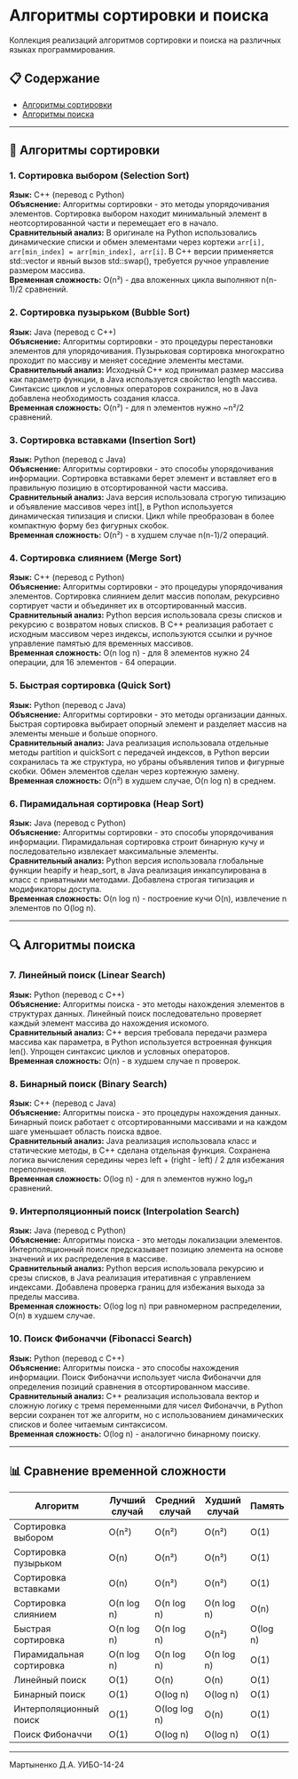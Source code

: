 # Алгоритмы сортировки и поиска

Коллекция реализаций алгоритмов сортировки и поиска на различных языках программирования.

## 📋 Содержание
- [Алгоритмы сортировки](#алгоритмы-сортировки)
- [Алгоритмы поиска](#алгоритмы-поиска)

---

## 🎯 Алгоритмы сортировки

### 1. Сортировка выбором (Selection Sort)
**Язык:** C++ (перевод с Python)  
**Объяснение:** Алгоритмы сортировки - это методы упорядочивания элементов. Сортировка выбором находит минимальный элемент в неотсортированной части и перемещает его в начало.  
**Сравнительный анализ:** В оригинале на Python использовались динамические списки и обмен элементами через кортежи `arr[i], arr[min_index] = arr[min_index], arr[i]`. В C++ версии применяется std::vector и явный вызов std::swap(), требуется ручное управление размером массива.  
**Временная сложность:** O(n²) - два вложенных цикла выполняют n(n-1)/2 сравнений.

### 2. Сортировка пузырьком (Bubble Sort)
**Язык:** Java (перевод с C++)  
**Объяснение:** Алгоритмы сортировки - это процедуры перестановки элементов для упорядочивания. Пузырьковая сортировка многократно проходит по массиву и меняет соседние элементы местами.  
**Сравнительный анализ:** Исходный C++ код принимал размер массива как параметр функции, в Java используется свойство length массива. Синтаксис циклов и условных операторов сохранился, но в Java добавлена необходимость создания класса.  
**Временная сложность:** O(n²) - для n элементов нужно ~n²/2 сравнений.

### 3. Сортировка вставками (Insertion Sort)
**Язык:** Python (перевод с Java)  
**Объяснение:** Алгоритмы сортировки - это способы упорядочивания информации. Сортировка вставками берет элемент и вставляет его в правильную позицию в отсортированной части массива.  
**Сравнительный анализ:** Java версия использовала строгую типизацию и объявление массивов через int[], в Python используется динамическая типизация и списки. Цикл while преобразован в более компактную форму без фигурных скобок.  
**Временная сложность:** O(n²) - в худшем случае n(n-1)/2 операций.

### 4. Сортировка слиянием (Merge Sort)
**Язык:** C++ (перевод с Python)  
**Объяснение:** Алгоритмы сортировки - это процедуры упорядочивания элементов. Сортировка слиянием делит массив пополам, рекурсивно сортирует части и объединяет их в отсортированный массив.  
**Сравнительный анализ:** Python версия использовала срезы списков и рекурсию с возвратом новых списков. В C++ реализация работает с исходным массивом через индексы, используются ссылки и ручное управление памятью для временных массивов.  
**Временная сложность:** O(n log n) - для 8 элементов нужно 24 операции, для 16 элементов - 64 операции.

### 5. Быстрая сортировка (Quick Sort)
**Язык:** Python (перевод с Java)  
**Объяснение:** Алгоритмы сортировки - это методы организации данных. Быстрая сортировка выбирает опорный элемент и разделяет массив на элементы меньше и больше опорного.  
**Сравнительный анализ:** Java реализация использовала отдельные методы partition и quickSort с передачей индексов, в Python версии сохранилась та же структура, но убраны объявления типов и фигурные скобки. Обмен элементов сделан через кортежную замену.  
**Временная сложность:** O(n²) в худшем случае, O(n log n) в среднем.

### 6. Пирамидальная сортировка (Heap Sort)
**Язык:** Java (перевод с Python)  
**Объяснение:** Алгоритмы сортировки - это способы упорядочивания информации. Пирамидальная сортировка строит бинарную кучу и последовательно извлекает максимальные элементы.  
**Сравнительный анализ:** Python версия использовала глобальные функции heapify и heap_sort, в Java реализация инкапсулирована в класс с приватными методами. Добавлена строгая типизация и модификаторы доступа.  
**Временная сложность:** O(n log n) - построение кучи O(n), извлечение n элементов по O(log n).

---

## 🔍 Алгоритмы поиска

### 7. Линейный поиск (Linear Search)
**Язык:** Python (перевод с C++)  
**Объяснение:** Алгоритмы поиска - это методы нахождения элементов в структурах данных. Линейный поиск последовательно проверяет каждый элемент массива до нахождения искомого.  
**Сравнительный анализ:** C++ версия требовала передачи размера массива как параметра, в Python используется встроенная функция len(). Упрощен синтаксис циклов и условных операторов.  
**Временная сложность:** O(n) - в худшем случае n проверок.

### 8. Бинарный поиск (Binary Search)
**Язык:** C++ (перевод с Java)  
**Объяснение:** Алгоритмы поиска - это процедуры нахождения данных. Бинарный поиск работает с отсортированными массивами и на каждом шаге уменьшает область поиска вдвое.  
**Сравнительный анализ:** Java реализация использовала класс и статические методы, в C++ сделана отдельная функция. Сохранена логика вычисления середины через left + (right - left) / 2 для избежания переполнения.  
**Временная сложность:** O(log n) - для n элементов нужно log₂n сравнений.

### 9. Интерполяционный поиск (Interpolation Search)
**Язык:** Java (перевод с Python)  
**Объяснение:** Алгоритмы поиска - это методы локализации элементов. Интерполяционный поиск предсказывает позицию элемента на основе значений и их распределения в массиве.  
**Сравнительный анализ:** Python версия использовала рекурсию и срезы списков, в Java реализация итеративная с управлением индексами. Добавлена проверка границ для избежания выхода за пределы массива.  
**Временная сложность:** O(log log n) при равномерном распределении, O(n) в худшем случае.

### 10. Поиск Фибоначчи (Fibonacci Search)
**Язык:** Python (перевод с C++)  
**Объяснение:** Алгоритмы поиска - это способы нахождения информации. Поиск Фибоначчи использует числа Фибоначчи для определения позиций сравнения в отсортированном массиве.  
**Сравнительный анализ:** C++ реализация использовала вектор и сложную логику с тремя переменными для чисел Фибоначчи, в Python версии сохранен тот же алгоритм, но с использованием динамических списков и более читаемым синтаксисом.  
**Временная сложность:** O(log n) - аналогично бинарному поиску.

---

## 📊 Сравнение временной сложности

| Алгоритм | Лучший случай | Средний случай | Худший случай | Память |
|----------|---------------|----------------|---------------|---------|
| Сортировка выбором | O(n²) | O(n²) | O(n²) | O(1) |
| Сортировка пузырьком | O(n) | O(n²) | O(n²) | O(1) |
| Сортировка вставками | O(n) | O(n²) | O(n²) | O(1) |
| Сортировка слиянием | O(n log n) | O(n log n) | O(n log n) | O(n) |
| Быстрая сортировка | O(n log n) | O(n log n) | O(n²) | O(log n) |
| Пирамидальная сортировка | O(n log n) | O(n log n) | O(n log n) | O(1) |
| Линейный поиск | O(1) | O(n) | O(n) | O(1) |
| Бинарный поиск | O(1) | O(log n) | O(log n) | O(1) |
| Интерполяционный поиск | O(1) | O(log log n) | O(n) | O(1) |
| Поиск Фибоначчи | O(1) | O(log n) | O(log n) | O(1) |

---

Мартыненко Д.А. УИБО-14-24
